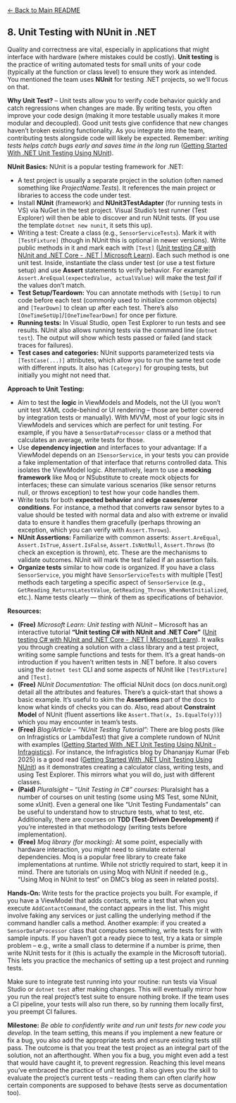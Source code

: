 [<- Back to Main README](../README.md)

## 8. Unit Testing with NUnit in .NET

Quality and correctness are vital, especially in applications that might interface with hardware (where mistakes could be costly). **Unit testing** is the practice of writing automated tests for small units of your code (typically at the function or class level) to ensure they work as intended. You mentioned the team uses **NUnit** for testing .NET projects, so we’ll focus on that.

**Why Unit Test?** – Unit tests allow you to verify code behavior quickly and catch regressions when changes are made. By writing tests, you often improve your code design (making it more testable usually makes it more modular and decoupled). Good unit tests give confidence that new changes haven’t broken existing functionality. As you integrate into the team, contributing tests alongside code will likely be expected. Remember: *writing tests helps catch bugs early and saves time in the long run* ([Getting Started With .NET Unit Testing Using NUnit](https://www.infragistics.com/blogs/net-unit-testing-using-nunit/#:~:text=Automated%20unit%20tests%20while%20developing,code%20for%20different%20input%20sets)).

**NUnit Basics:** NUnit is a popular testing framework for .NET:
- A test project is usually a separate project in the solution (often named something like *ProjectName.Tests*). It references the main project or libraries to access the code under test.
- Install **NUnit** (framework) and **NUnit3TestAdapter** (for running tests in VS) via NuGet in the test project. Visual Studio’s test runner (Test Explorer) will then be able to discover and run NUnit tests. (If you use the template `dotnet new nunit`, it sets this up).
- Writing a test: Create a class (e.g., `SensorServiceTests`). Mark it with `[TestFixture]` (though in NUnit this is optional in newer versions). Write public methods in it and mark each with `[Test]` ([Unit testing C# with NUnit and .NET Core - .NET | Microsoft Learn](https://learn.microsoft.com/en-us/dotnet/core/testing/unit-testing-with-nunit#:~:text=The%20%60,method%20is%20a%20test%20method)). Each such method is one unit test. Inside, instantiate the class under test (or use a test fixture setup) and use **Assert** statements to verify behavior. For example: `Assert.AreEqual(expectedValue, actualValue)` will make the test *fail* if the values don’t match.
- **Test Setup/Teardown:** You can annotate methods with `[SetUp]` to run code before each test (commonly used to initialize common objects) and `[TearDown]` to clean up after each test. There’s also `[OneTimeSetUp]`/`[OneTimeTearDown]` for once per fixture.
- **Running tests:** In Visual Studio, open Test Explorer to run tests and see results. NUnit also allows running tests via the command line (`dotnet test`). The output will show which tests passed or failed (and stack traces for failures).
- **Test cases and categories:** NUnit supports parameterized tests via `[TestCase(...)]` attributes, which allow you to run the same test code with different inputs. It also has `[Category]` for grouping tests, but initially you might not need that.

**Approach to Unit Testing:**
- Aim to test the **logic** in ViewModels and Models, not the UI (you won’t unit test XAML code-behind or UI rendering – those are better covered by integration tests or manually). With MVVM, most of your logic sits in ViewModels and services which are perfect for unit testing. For example, if you have a `SensorDataProcessor` class or a method that calculates an average, write tests for those.
- Use **dependency injection** and interfaces to your advantage: If a ViewModel depends on an `ISensorService`, in your tests you can provide a fake implementation of that interface that returns controlled data. This isolates the ViewModel logic. Alternatively, learn to use a **mocking framework** like Moq or NSubstitute to create mock objects for interfaces; these can simulate various scenarios (like sensor returns null, or throws exception) to test how your code handles them.
- Write tests for both **expected behavior** and **edge cases/error conditions**. For instance, a method that converts raw sensor bytes to a value should be tested with normal data and also with extreme or invalid data to ensure it handles them gracefully (perhaps throwing an exception, which you can verify with `Assert.Throws`).
- **NUnit Assertions:** Familiarize with common asserts: `Assert.AreEqual`, `Assert.IsTrue`, `Assert.IsFalse`, `Assert.IsNotNull`, `Assert.Throws` (to check an exception is thrown), etc. These are the mechanisms to validate outcomes. NUnit will mark the test failed if an assertion fails.
- **Organize tests** similar to how code is organized. If you have a class `SensorService`, you might have `SensorServiceTests` with multiple [Test] methods each targeting a specific aspect of `SensorService` (e.g., `GetReading_ReturnsLatestValue`, `GetReading_Throws_WhenNotInitialized`, etc.). Name tests clearly — think of them as specifications of behavior.

**Resources:**

- **(Free)** *Microsoft Learn: Unit testing with NUnit* – Microsoft has an interactive tutorial **“Unit testing C# with NUnit and .NET Core”** ([Unit testing C# with NUnit and .NET Core - .NET | Microsoft Learn](https://learn.microsoft.com/en-us/dotnet/core/testing/unit-testing-with-nunit#:~:text=This%20tutorial%20takes%20you%20through,instructions%2C%20see%20Samples%20and%20Tutorials)). It walks you through creating a solution with a class library and a test project, writing some sample functions and tests for them. It’s a great hands-on introduction if you haven’t written tests in .NET before. It also covers using the `dotnet test` CLI and some aspects of NUnit like `[TestFixture]` and `[Test]`.
- **(Free)** *NUnit Documentation:* The official NUnit docs (on docs.nunit.org) detail all the attributes and features. There’s a quick-start that shows a basic example. It’s useful to skim the **Assertions** part of the docs to know what kinds of checks you can do. Also, read about **Constraint Model** of NUnit (fluent assertions like `Assert.That(x, Is.EqualTo(y))`) which you may encounter in team’s tests.
- **(Free)** *Blog/Article – “NUnit Testing Tutorial”:* There are blog posts (like on Infragistics or LambdaTest) that give a complete rundown of NUnit with examples ([Getting Started With .NET Unit Testing Using NUnit - Infragistics](https://www.infragistics.com/blogs/net-unit-testing-using-nunit/#:~:text=Getting%20Started%20With%20,project%20%C2%B7%20Creating%20Test)). For instance, the Infragistics blog by Dhananjay Kumar (Feb 2025) is a good read ([Getting Started With .NET Unit Testing Using NUnit](https://www.infragistics.com/blogs/net-unit-testing-using-nunit/#:~:text=Automated%20unit%20tests%20while%20developing,code%20for%20different%20input%20sets)) as it demonstrates creating a calculator class, writing tests, and using Test Explorer. This mirrors what you will do, just with different classes.
- **(Paid)** *Pluralsight – “Unit Testing in C#” courses:* Pluralsight has a number of courses on unit testing (some using MS Test, some NUnit, some xUnit). Even a general one like “Unit Testing Fundamentals” can be useful to understand how to structure tests, what to test, etc. Additionally, there are courses on **TDD (Test-Driven Development)** if you’re interested in that methodology (writing tests before implementation).
- **(Free)** *Moq library (for mocking):* At some point, especially with hardware interaction, you might need to simulate external dependencies. Moq is a popular free library to create fake implementations at runtime. While not strictly required to start, keep it in mind. There are tutorials on using Moq with NUnit if needed (e.g., “Using Moq in NUnit to test” on DMC’s blog as seen in related posts).

**Hands-On:** Write tests for the practice projects you built. For example, if you have a ViewModel that adds contacts, write a test that when you execute `AddContactCommand`, the contact appears in the list. This might involve faking any services or just calling the underlying method if the command handler calls a method. Another example: if you created a `SensorDataProcessor` class that computes something, write tests for it with sample inputs. If you haven’t got a ready piece to test, try a kata or simple problem – e.g., write a small class to determine if a number is prime, then write NUnit tests for it (this is actually the example in the Microsoft tutorial). This lets you practice the mechanics of setting up a test project and running tests.

Make sure to integrate test running into your routine: run tests via Visual Studio or `dotnet test` after making changes. This will eventually mirror how you run the real project’s test suite to ensure nothing broke. If the team uses a CI pipeline, your tests will also run there, so by running them locally first, you preempt CI failures.

**Milestone:** *Be able to confidently write and run unit tests for new code you develop.* In the team setting, this means if you implement a new feature or fix a bug, you also add the appropriate tests and ensure existing tests still pass. The outcome is that you treat the test project as an integral part of the solution, not an afterthought. When you fix a bug, you might even add a test that would have caught it, to prevent regression. Reaching this level means you’ve embraced the practice of unit testing. It also gives you the skill to evaluate the project’s current tests – reading them can often clarify how certain components are supposed to behave (tests serve as documentation too).